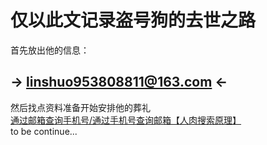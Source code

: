 # 仅以此文记录盗号狗的去世之路  
首先放出他的信息：  
## -> linshuo953808811@163.com <-   
然后找点资料准备开始安排他的葬礼  
[通过邮箱查询手机号/通过手机号查询邮箱【人肉搜索原理】](https://blog.csdn.net/huqianxun/article/details/54646497)  
to be continue...
